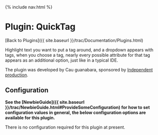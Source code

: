 {% include nav.html %}

# Plugin: QuickTag

[Back to Plugins]({{ site.baseurl }}/trac/Documentation/Plugins.html)

Highlight text you want to put a tag around, and a dropdown appears with tags, when you choose a tag, nearly every possible attribute for that tag appears as an additional option, just like in a typical IDE.

The plugin was developed by Cau guanabara, sponsored by [Independent production](http://www.netflash.com.br/gb/HA3-rc1/examples/quick-tag.html).

## Configuration

**See the [NewbieGuide]({{ site.baseurl }}/trac/NewbieGuide.html#ProvideSomeConfiguration) for how to set configuration values in general, the below configuration options are available for this plugin.**

There is no configuration required for this plugin at present.

